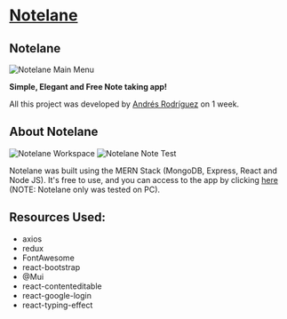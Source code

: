 # [Notelane](notelane.herokuapp.com)
## Notelane

![Notelane Main Menu](https://i.ibb.co/LPcf7VN/Main.png)

**Simple, Elegant and Free Note taking app!**

All this project was developed by [Andrés Rodríguez](https://www.linkedin.com/in/andres-felipe-rodr%C3%ADguez-gallego-9055131b0/) on 1 week.

## About Notelane
![Notelane Workspace](https://i.ibb.co/0mRSTKL/Workspace.png)
![Notelane Note Test](https://i.ibb.co/42pY1tp/NoteTest.png)

Notelane was built using the MERN Stack (MongoDB, Express, React and Node JS). It's free to use, and you can access to the app by clicking [here](notelane.herokuapp.com) (NOTE: Notelane only was tested on PC).


## Resources Used:

- axios
- redux
- FontAwesome
- react-bootstrap
- @Mui
- react-contenteditable
- react-google-login
- react-typing-effect

